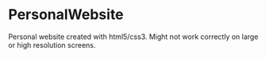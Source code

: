 # PersonalWebsite
Personal website created with html5/css3. Might not work correctly on large or high resolution screens.
